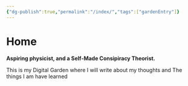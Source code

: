 ```yaml
---
{"dg-publish":true,"permalink":"/index/","tags":["gardenEntry"]}
---
```


# Home

**Aspiring physicist, and a Self-Made Consipiracy Theorist.**

This is my Digital Garden where I will write about my thoughts and The things I am have learned